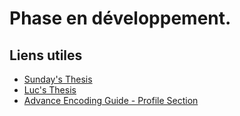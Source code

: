 # Phase en développement.

## Liens utiles
- [Sunday's Thesis](https://escholarship.mcgill.ca/concern/theses/6w924g500)
- [Luc's Thesis](https://espace.etsmtl.ca/id/eprint/1923/1/TRUDEAI_Luc_Th%C3%A8se.pdf)
- [Advance Encoding Guide - Profile Section](https://silentaperture.gitlab.io/mdbook-guide/encoding/x264.html)